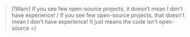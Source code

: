 > [!Warn] If you see few open-source projects, it doesn't mean I don't have experience! / If you see few open-source projects, that doesn't mean I don't have experience! It just means the code isn't open-source =)
